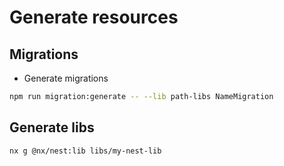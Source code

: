 # Generate resources


## Migrations 

- Generate migrations
```sh
npm run migration:generate -- --lib path-libs NameMigration
```


## Generate libs
```sh
nx g @nx/nest:lib libs/my-nest-lib
```